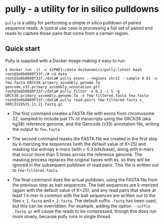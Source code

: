 # pully - a utility for in silico pulldowns

`pully` is a utility for performing a simple *in silico* pulldown
of paired sequence reads. A typical use case is processing a full
set of paired end reads to capture those pairs that come from a
certain region.

## Quick start

Pully is supplied with a Docker image making it easy to run:

```
$ docker run -it -v ${PWD}:/data dockanomics/pully:latest bash
root@3e8b0080f33f:/# cd data
root@3e8b0080f33f:/data# pully exons --regions chr22 --sample 0.01 -o few.fasta GRCh38.primary_assembly.genome.fa gencode.v35.primary_assembly.annotation.gtf
root@3e8b0080f33f:/data# pully filter -e 0.3 -c 5 -g GRCh38.primary_assembly.genome.fa -o few-filtered.fasta few.fasta
root@3e8b0080f33f:/data# pully read-pairs few-filtered.fasta x_ SRR13319535_{1,2}.fastq.gz
```

* The first command creates a FASTA file with exons from chromosome
  22, sampled to include just 1% of transcripts using the GRCh38
  (aka hg38) reference genome, and the Gencode (v35) annotation file,
  writing the output to `few.fasta`.

* The second command masks the FASTA file we created in the first
  step by k-merizing the sequences (with the default value of K=25)
  and masking low entropy k-mers (with < 0.3 bits/base), along
  with k-mers that occur more than 5 times across the reference
  genome. The masking process replaces the original bases with
  `N`s, so they will be ignored in the subsequent pulldown of
  read pairs. This file is written out to `few-filtered.fasta`.

* The final command does the actual pulldown, using the FASTA
  file from the previous step as bait sequences. The bait sequences
  are k-merized (again with the default value of K=25), and
  any read pairs that share at least 1 k-mer in common with the
  bait sequences are written out to the files `x_1.fastq` and
  `x_2.fastq`. The default suffix `.fastq` has been used, but
  this can be overridden. For example, adding the option
  `--suffix .fastq.gz` will cause the reads to be compressed,
  though this does run more slowly, because pully runs in
  single thread.
